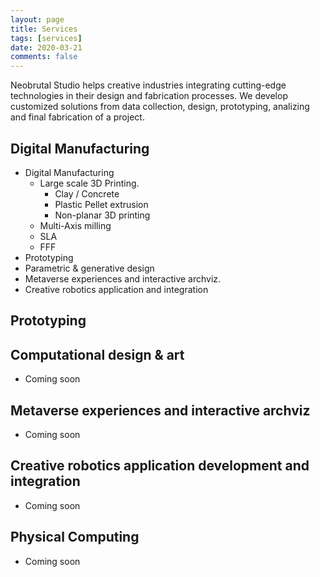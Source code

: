 ```yaml
---
layout: page
title: Services
tags: [services]
date: 2020-03-21
comments: false
---
```


Neobrutal Studio helps creative industries integrating cutting-edge technologies in their design and fabrication processes. We develop customized solutions from data collection, design, prototyping, analizing and final fabrication of a project.

## Digital Manufacturing

  - Digital Manufacturing
    - Large scale 3D Printing.
      - Clay / Concrete
      - Plastic Pellet extrusion
      - Non-planar 3D printing
    - Multi-Axis milling
    - SLA
    - FFF 
  - Prototyping
  - Parametric & generative design
  - Metaverse experiences and interactive archviz.
  - Creative robotics application and integration

## Prototyping



## Computational design & art
  - Coming soon

## Metaverse experiences and interactive archviz
  - Coming soon

## Creative robotics application development and integration
  - Coming soon

## Physical Computing
  - Coming soon



